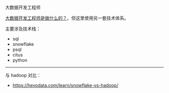 
大数据开发工程师


[大数据开发工程师是做什么的？](https://zhuanlan.zhihu.com/p/214092432)，但这里使用另一套技术体系。



主要涉及技术栈：
- sql
- snowflake
- psql
- citus
- python


---------------

与 hadoop 对比：
- https://hevodata.com/learn/snowflake-vs-hadoop/